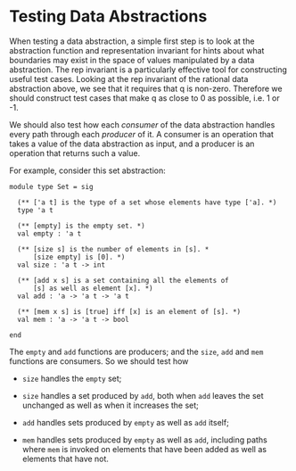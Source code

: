 # Testing Data Abstractions

When testing a data abstraction, a simple first step is to look at the
abstraction function and representation invariant for hints about what
boundaries may exist in the space of values manipulated by a data
abstraction. The rep invariant is a particularly effective tool for
constructing useful test cases. Looking at the rep invariant of the
rational data abstraction above, we see that it requires that q is
non-zero. Therefore we should construct test cases that make q as close
to 0 as possible, i.e. 1 or -1.

We should also test how each *consumer* of the data abstraction handles
every path through each *producer* of it.  A consumer is an operation
that takes a value of the data abstraction as input, and a producer is
an operation that returns such a value.  

For example, consider this set abstraction:
```
module type Set = sig

  (** ['a t] is the type of a set whose elements have type ['a]. *)
  type 'a t

  (** [empty] is the empty set. *)
  val empty : 'a t

  (** [size s] is the number of elements in [s]. *
      [size empty] is [0]. *)
  val size : 'a t -> int

  (** [add x s] is a set containing all the elements of
      [s] as well as element [x]. *)
  val add : 'a -> 'a t -> 'a t

  (** [mem x s] is [true] iff [x] is an element of [s]. *)
  val mem : 'a -> 'a t -> bool

end
```

The `empty` and `add` functions are producers; and the `size`, `add`
and `mem` functions are consumers.  So we should test how 

* `size` handles the `empty` set;

* `size` handles a set produced by `add`, both when `add` leaves the
set unchanged as well as when it increases the set;

* `add` handles sets produced by `empty` as well as `add` itself;

* `mem` handles sets produced by `empty` as well as `add`, including
paths where `mem` is invoked on elements that have been added as
well as elements that have not.